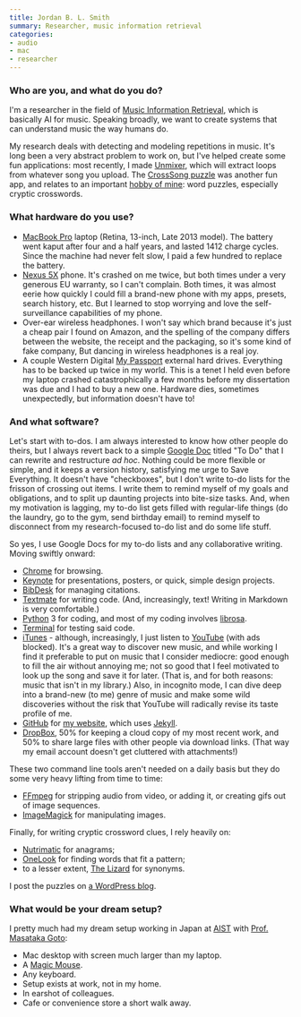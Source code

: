 ```yaml
---
title: Jordan B. L. Smith
summary: Researcher, music information retrieval
categories:
- audio
- mac
- researcher 
---
```


### Who are you, and what do you do?

I'm a researcher in the field of [Music Information Retrieval](https://en.wikipedia.org/wiki/Music_information_retrieval "The Wikipedia entry for music information retrieval."), which is basically AI for music. Speaking broadly, we want to create systems that can understand music the way humans do.

My research deals with detecting and modeling repetitions in music. It's long been a very abstract problem to work on, but I've helped create some fun applications: most recently, I made [Unmixer][], which will extract loops from whatever song you upload. The [CrossSong puzzle](https://staff.aist.go.jp/jun.kato/CrossSong/demo/ "A music-based puzzle game.") was another fun app, and relates to an important [hobby of mine](http://jblsmith.github.io/puzzles/ "Jordan's page of puzzles."): word puzzles, especially cryptic crosswords.

### What hardware do you use?

- [MacBook Pro][macbook-pro] laptop (Retina, 13-inch, Late 2013 model). The battery went kaput after four and a half years, and lasted 1412 charge cycles. Since the machine had never felt slow, I paid a few hundred to replace the battery.
- [Nexus 5X][nexus-5x] phone. It's crashed on me twice, but both times under a very generous EU warranty, so I can't complain. Both times, it was almost eerie how quickly I could fill a brand-new phone with my apps, presets, search history, etc. But I learned to stop worrying and love the self-surveillance capabilities of my phone.
- Over-ear wireless headphones. I won't say which brand because it's just a cheap pair I found on Amazon, and the spelling of the company differs between the website, the receipt and the packaging, so it's some kind of fake company, But dancing in wireless headphones is a real joy.
- A couple Western Digital [My Passport][my-passport] external hard drives. Everything has to be backed up twice in my world. This is a tenet I held even before my laptop crashed catastrophically a few months before my dissertation was due and I had to buy a new one. Hardware dies, sometimes unexpectedly, but information doesn't have to!

### And what software?

Let's start with to-dos. I am always interested to know how other people do theirs, but I always revert back to a simple [Google Doc][google-docs] titled "To Do" that I can rewrite and restructure *ad hoc*. Nothing could be more flexible or simple, and it keeps a version history, satisfying me urge to Save Everything. It doesn't have "checkboxes", but I don't write to-do lists for the frisson of crossing out items. I write them to remind myself of my goals and obligations, and to split up daunting projects into bite-size tasks. And, when my motivation is lagging, my to-do list gets filled with regular-life things (do the laundry, go to the gym, send birthday email) to remind myself to disconnect from my research-focused to-do list and do some life stuff.

So yes, I use Google Docs for my to-do lists and any collaborative writing. Moving swiftly onward:

- [Chrome][] for browsing.
- [Keynote][] for presentations, posters, or quick, simple design projects.
- [BibDesk][] for managing citations.
- [Textmate][] for writing code. (And, increasingly, text! Writing in Markdown is very comfortable.)
- [Python][] 3 for coding, and most of my coding involves [librosa](https://librosa.github.io/).
- [Terminal][] for testing said code.
- [iTunes][] - although, increasingly, I just listen to [YouTube][] (with ads blocked). It's a great way to discover new music, and while working I find it preferable to put on music that I consider mediocre: good enough to fill the air without annoying me; not so good that I feel motivated to look up the song and save it for later. (That is, and for both reasons: music that isn't in my library.) Also, in incognito mode, I can dive deep into a brand-new (to me) genre of music and make some wild discoveries without the risk that YouTube will radically revise its taste profile of me.
- [GitHub][] for [my website](http://jblsmith.github.io/ "Jordan's website."), which uses [Jekyll][].
- [DropBox][], 50% for keeping a cloud copy of my most recent work, and 50% to share large files with other people via download links. (That way my email account doesn't get cluttered with attachments!)

These two command line tools aren't needed on a daily basis but they do some very heavy lifting from time to time:

- [FFmpeg][] for stripping audio from video, or adding it, or creating gifs out of image sequences.
- [ImageMagick][] for manipulating images.

Finally, for writing cryptic crossword clues, I rely heavily on:

- [Nutrimatic][] for anagrams;
- [OneLook][] for finding words that fit a pattern;
- to a lesser extent, [The Lizard](http://thesaurus.com/ "A thesaurus.") for synonyms.

I post the puzzles on [a WordPress blog](http://jblsmith.wordpress.com/ "Jordan's puzzle weblog.").

### What would be your dream setup?

I pretty much had my dream setup working in Japan at [AIST](https://www.aist.go.jp/index_en.html "A science institute in Japan.") with [Prof. Masataka Goto](https://staff.aist.go.jp/m.goto/ "Profession Goto's staff page at AIST."):

- Mac desktop with screen much larger than my laptop.
- A [Magic Mouse][magic-mouse].
- Any keyboard.
- Setup exists at work, not in my home.
- In earshot of colleagues.
- Cafe or convenience store a short walk away.

[bibdesk]: http://bibdesk.sourceforge.net/ "A bibliography manager for Mac OS X."
[chrome]: https://www.google.com/intl/en/chrome/browser/ "A WebKit-based browser, where each tab runs in its own thread."
[dropbox]: https://www.dropbox.com/ "Online syncing and storage."
[ffmpeg]: http://www.ffmpeg.org/ "Comprehensive audio/video software."
[github]: https://github.com/ "A Git code repository service."
[google-docs]: https://en.wikipedia.org/wiki/Google_Docs "A web-based office suite."
[imagemagick]: http://www.imagemagick.org/script/index.php "Image editing and converting software."
[itunes]: https://www.apple.com/itunes/ "A jukebox application and online store."
[jekyll]: https://jekyllrb.com/ "A static site generator."
[keynote]: https://www.apple.com/keynote/ "Presentation software for the Mac."
[macbook-pro]: https://www.apple.com/macbook-pro/ "A laptop."
[magic-mouse]: https://en.wikipedia.org/wiki/Magic_Mouse "A multi-touch mouse."
[my-passport]: https://www.amazon.com/Passport-Portable-External-Drive-Storage/dp/B006Y5UV4A "A portable hard drive."
[nexus-5x]: https://www.google.com/nexus/5x/ "A 5.2 inch Android smartphone."
[nutrimatic]: https://nutrimatic.org/ "A web tool for matching patterns against a dictionary of words."
[onelook]: https://www.onelook.com/ "A dictionary lookup service."
[python]: https://www.python.org/ "An interpreted scripting language."
[terminal]: https://en.wikipedia.org/wiki/Terminal_(OS_X) "A console application included with Mac OS X."
[textmate]: https://macromates.com/ "A text editor for the Mac."
[unmixer]: https://unmixer.ongaaccel.jp/ "A tool for extracting loops from songs."
[youtube]: https://www.youtube.com/ "A web site for watching 80's TV commercials and bad mashups."
